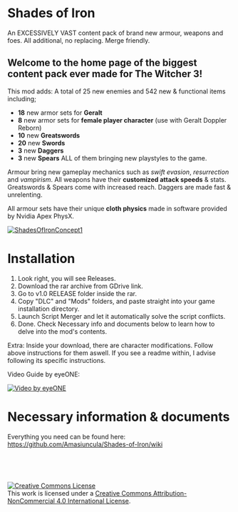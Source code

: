 # Shades of Iron
An EXCESSIVELY VAST content pack of brand new armour, weapons and foes. All additional, no replacing. Merge friendly.


## Welcome to the home page of the biggest content pack ever made for **The Witcher 3!**

This mod adds:
A total of 25 new enemies and 542 new & functional items including;
- **18** new armor sets for **Geralt**
- **8** new armor sets for **female player character** (use with Geralt Doppler Reborn)
- **10** new **Greatswords**
- **20** new **Swords**
- **3** new **Daggers**
- **3** new **Spears**
ALL of them bringing new playstyles to the game.

Armour bring new gameplay mechanics such as *swift evasion*, *resurrection* and *vampirism*.
All weapons have their **customized attack speeds** & stats.
Greatswords & Spears come with increased reach. Daggers are made fast & unrelenting.

All armour sets have their unique **cloth physics** made in software provided by Nvidia Apex PhysX.

[![ShadesOfIronConcept1](https://user-images.githubusercontent.com/66921024/123814461-5f792600-d8fe-11eb-9a1d-42f060efb077.jpg)](https://www.youtube.com/watch?v=DxFzpGMHvSk&t "Trailer on Youtube - by Osail")

# **Installation**
1. Look right, you will see Releases.
2. Download the rar archive from GDrive link.
3. Go to v1.0 RELEASE folder inside the rar.
4. Copy "DLC" and "Mods" folders, and paste straight into your game installation directory.
5. Launch Script Merger and let it automatically solve the script conflicts.
6. Done. Check Necessary info and documents below to learn how to delve into the mod's contents.

Extra: Inside your download, there are character modifications. Follow above instructions for them aswell. If you see a readme within, I advise following its specific instructions.

Video Guide by eyeONE:

[![Video by eyeONE](http://img.youtube.com/vi/RknQ7sicXdM/0.jpg)](https://www.youtube.com/watch?v=RknQ7sicXdM "How to Install - by eyeONE")
 
# **Necessary information & documents**
Everything you need can be found here: https://github.com/Amasiuncula/Shades-of-Iron/wiki

⠀ 
⠀⠀
⠀
⠀
⠀
 
⠀

<a rel="license" href="http://creativecommons.org/licenses/by-nc/4.0/"><img alt="Creative Commons License" style="border-width:0" src="https://i.creativecommons.org/l/by-nc/4.0/88x31.png" /></a><br />This work is licensed under a <a rel="license" href="http://creativecommons.org/licenses/by-nc/4.0/">Creative Commons Attribution-NonCommercial 4.0 International License</a>.
